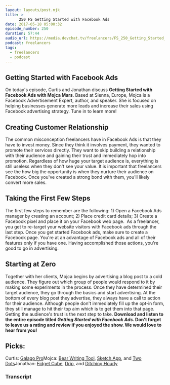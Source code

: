 ```yaml
---
layout: layouts/post.njk
title: >
      250 FS Getting Started with Facebook Ads
date: 2017-05-18 05:00:32
episode_number: 250
duration: 57:44
audio_url: https://media.devchat.tv/freelancers/FS_250_Getting_Started_with_Facebook_ads_with_Mojca_Mars.mp3
podcast: freelancers
tags: 
  - freelancers
  - podcast
---
```


## Getting Started with Facebook Ads
On today's episode, Curtis and Jonathan discuss **Getting Started with Facebook Ads&nbsp;with Mojca Mars**. Based at Sienna, Europe, Mojca is a Facebook Advertisement Expert, author, and speaker. She is focused on helping businesses generate more leads and increase their sales using Facebook advertising strategy. Tune in to learn more!
## Creating Customer Relationship
The common misconception freelancers have in Facebook Ads is that they have to invest money. Since they think it involves payment, they wanted to promote their services directly. They want to skip building a relationship with their audience and gaining their trust and immediately hop into promotion. Regardless of how huge your target audience is, everything is still useless when they don't see your value. It is important that freelancers see the how big the opportunity is when they nurture their audience on Facebook. Once you've created a strong bond with them, you'll likely convert more sales.
## Taking the First Few Steps
The first few steps to remember are the following: 1) Open a Facebook Ads manager by creating an account; 2) Place credit card details; 3) Create a Facebook pixel and place it on your Facebook web page. &nbsp;As a freelancer, you get to re-target your website visitors with Facebook ads through the last step. Once you get started Facebook ads, make sure to create a Facebook page. You're at an advantage of Facebook ads and all of their features only if you have one. Having accomplished those actions, you're good to go in advertising.
## Starting at Zero
Together with her clients, Mojca begins by advertising&nbsp;a blog post to a cold audience. They figure out which group of people would respond to it by making some experiments in the process. Once they have determined their target audience, they&nbsp;go through the&nbsp;basics and start advertising. At the bottom of every blog post they advertise, they always have a call to action for their audience. Although people don't immediately fill up the opt-in form, they still manage to hit their top aim which is to get them into that page. Getting the audience's trust is the next step to take. **Download and listen to the entire episode titled _Getting Started with Facebook Ads_. Don't forget to leave us a rating and review if you enjoyed the show. We would love to hear from you!**
## Picks:
Curtis: [Galago Pro](https://system76.com/cart/configure/galp2)Mojca: [Bear Writing Tool](http://www.bear-writer.com/), [Sketch App](https://sketchapp.com/), and [Two Dots](https://www.dots.co/twodots/)Jonathan: [Fidget Cube](https://thefidgetcube.co/products/fidget-cube), [Drip](https://www.drip.co/), and [Ditching Hourly](http://www.ditchinghourly.com/)

### Transcript


